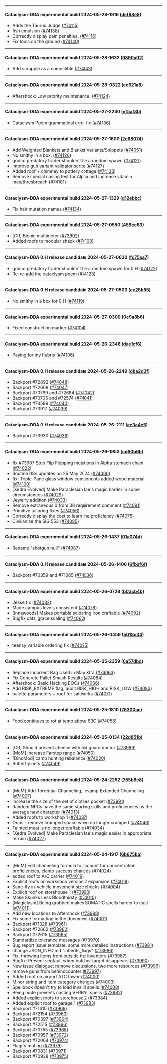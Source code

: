 
---

#### Cataclysm-DDA experimental build 2024-05-28-1916 ([def88e8](https://github.com/CleverRaven/Cataclysm-DDA/releases/tag/cdda-experimental-2024-05-28-1916))

* Adds the Taurus Judge ([#74115](https://github.com/CleverRaven/Cataclysm-DDA/pull/74115))
* fish emulsion ([#74138](https://github.com/CleverRaven/Cataclysm-DDA/pull/74138))
* Correctly display pain penalties. ([#74116](https://github.com/CleverRaven/Cataclysm-DDA/pull/74116))
* Fix tools on the ground ([#74140](https://github.com/CleverRaven/Cataclysm-DDA/pull/74140))

---

#### Cataclysm-DDA experimental build 2024-05-28-1632 ([9890a02](https://github.com/CleverRaven/Cataclysm-DDA/releases/tag/cdda-experimental-2024-05-28-1632))

* Add scrapple as a comestible ([#74143](https://github.com/CleverRaven/Cataclysm-DDA/pull/74143))

---

#### Cataclysm-DDA experimental build 2024-05-28-0322 ([ec621a8](https://github.com/CleverRaven/Cataclysm-DDA/releases/tag/cdda-experimental-2024-05-28-0322))

* Aftershock: Low priority maintenance. ([#74124](https://github.com/CleverRaven/Cataclysm-DDA/pull/74124))

---

#### Cataclysm-DDA experimental build 2024-05-27-2230 ([ef5af3b](https://github.com/CleverRaven/Cataclysm-DDA/releases/tag/cdda-experimental-2024-05-27-2230))

* Cataclysm Poem grammatical error fix ([#74136](https://github.com/CleverRaven/Cataclysm-DDA/pull/74136))

---

#### Cataclysm-DDA experimental build 2024-05-27-1600 ([2c68074](https://github.com/CleverRaven/Cataclysm-DDA/releases/tag/cdda-experimental-2024-05-27-1600))

* Add Weighted Blankets and Blanket Variants/Snippets ([#74051](https://github.com/CleverRaven/Cataclysm-DDA/pull/74051))
* No smithy in a box. ([#74120](https://github.com/CleverRaven/Cataclysm-DDA/pull/74120))
* godco predatory trader shouldn't be a random spawn ([#74121](https://github.com/CleverRaven/Cataclysm-DDA/pull/74121))
* Improve gun variant validator script ([#74127](https://github.com/CleverRaven/Cataclysm-DDA/pull/74127))
* Added roof + chimney to pottery cottage ([#74133](https://github.com/CleverRaven/Cataclysm-DDA/pull/74133))
* Remove special casing test for Alpha and increase vitamin max/thresbreach ([#74101](https://github.com/CleverRaven/Cataclysm-DDA/pull/74101))

---

#### Cataclysm-DDA experimental build 2024-05-27-1329 ([d12ebbc](https://github.com/CleverRaven/Cataclysm-DDA/releases/tag/cdda-experimental-2024-05-27-1329))

* Fix hair mutation names ([#74134](https://github.com/CleverRaven/Cataclysm-DDA/pull/74134))

---

#### Cataclysm-DDA experimental build 2024-05-27-0550 ([459ec63](https://github.com/CleverRaven/Cataclysm-DDA/releases/tag/cdda-experimental-2024-05-27-0550))

* [CR] Bionic multimeter ([#73992](https://github.com/CleverRaven/Cataclysm-DDA/pull/73992))
* Added roofs to modular shack ([#74108](https://github.com/CleverRaven/Cataclysm-DDA/pull/74108))

---

#### Cataclysm-DDA 0.H release candidate 2024-05-27-0630 ([fc75aa7](https://github.com/CleverRaven/Cataclysm-DDA/releases/tag/cdda-0.H-2024-05-27-0630))

* godco predatory trader shouldn't be a random spawn for 0.H ([#74122](https://github.com/CleverRaven/Cataclysm-DDA/pull/74122))
* Re-re-add the cataclysm poem ([#74123](https://github.com/CleverRaven/Cataclysm-DDA/pull/74123))

---

#### Cataclysm-DDA 0.H release candidate 2024-05-27-0500 ([ee25b55](https://github.com/CleverRaven/Cataclysm-DDA/releases/tag/cdda-0.H-2024-05-27-0500))

* No smithy in a box for 0.H ([#74119](https://github.com/CleverRaven/Cataclysm-DDA/pull/74119))

---

#### Cataclysm-DDA experimental build 2024-05-27-0300 ([0e9a8b6](https://github.com/CleverRaven/Cataclysm-DDA/releases/tag/cdda-experimental-2024-05-27-0300))

* Fixed construction marker ([#74104](https://github.com/CleverRaven/Cataclysm-DDA/pull/74104))

---

#### Cataclysm-DDA experimental build 2024-05-26-2348 ([dae1cf6](https://github.com/CleverRaven/Cataclysm-DDA/releases/tag/cdda-experimental-2024-05-26-2348))

* Paying for my hubris ([#74106](https://github.com/CleverRaven/Cataclysm-DDA/pull/74106))

---

#### Cataclysm-DDA 0.H release candidate 2024-05-26-2249 ([dba2d3f](https://github.com/CleverRaven/Cataclysm-DDA/releases/tag/cdda-0.H-2024-05-26-2249))

* Backport #72892 ([#74048](https://github.com/CleverRaven/Cataclysm-DDA/pull/74048))
* Backport #72608 ([#74047](https://github.com/CleverRaven/Cataclysm-DDA/pull/74047))
* Backport #70799 and #72684 ([#74042](https://github.com/CleverRaven/Cataclysm-DDA/pull/74042))
* Backport #70705 and #72574 ([#74041](https://github.com/CleverRaven/Cataclysm-DDA/pull/74041))
* Backport #73599 ([#74040](https://github.com/CleverRaven/Cataclysm-DDA/pull/74040))
* Backport #73917 ([#74039](https://github.com/CleverRaven/Cataclysm-DDA/pull/74039))

---

#### Cataclysm-DDA 0.H release candidate 2024-05-26-2111 ([ec3e4c5](https://github.com/CleverRaven/Cataclysm-DDA/releases/tag/cdda-0.H-2024-05-26-2111))

* Backport #73930 ([#74038](https://github.com/CleverRaven/Cataclysm-DDA/pull/74038))

---

#### Cataclysm-DDA experimental build 2024-05-26-1953 ([cd60b6b](https://github.com/CleverRaven/Cataclysm-DDA/releases/tag/cdda-experimental-2024-05-26-1953))

* fix #73907   Stop Flip Flopping mutations in Alpha stomach chain ([#74022](https://github.com/CleverRaven/Cataclysm-DDA/pull/74022))
* Routine i18n updates on 25 May 2024 ([#74060](https://github.com/CleverRaven/Cataclysm-DDA/pull/74060))
* fix: Triple-Pane glass window components added wood material ([#74100](https://github.com/CleverRaven/Cataclysm-DDA/pull/74100))
* [Xedra Evolved] Make Paraclesian fae's magic harder in some circumstances ([#74029](https://github.com/CleverRaven/Cataclysm-DDA/pull/74029))
* Jewelry addition ([#74033](https://github.com/CleverRaven/Cataclysm-DDA/pull/74033))
* Remove extraneous 0 from 38 requirement comment ([#74091](https://github.com/CleverRaven/Cataclysm-DDA/pull/74091))
* Primitive tailoring fixes ([#74056](https://github.com/CleverRaven/Cataclysm-DDA/pull/74056))
* Correctly display the cost to learn the proficiency ([#74075](https://github.com/CleverRaven/Cataclysm-DDA/pull/74075))
* Civilianize the SIG 553 ([#74085](https://github.com/CleverRaven/Cataclysm-DDA/pull/74085))

---

#### Cataclysm-DDA experimental build 2024-05-26-1437 ([01a074d](https://github.com/CleverRaven/Cataclysm-DDA/releases/tag/cdda-experimental-2024-05-26-1437))

* Rename "shotgun hull" ([#74087](https://github.com/CleverRaven/Cataclysm-DDA/pull/74087))

---

#### Cataclysm-DDA 0.H release candidate 2024-05-26-1406 ([6fbaf6f](https://github.com/CleverRaven/Cataclysm-DDA/releases/tag/cdda-0.H-2024-05-26-1406))

* Backport #70359 and #71065 ([#74036](https://github.com/CleverRaven/Cataclysm-DDA/pull/74036))

---

#### Cataclysm-DDA experimental build 2024-05-26-0728 ([b03cb4b](https://github.com/CleverRaven/Cataclysm-DDA/releases/tag/cdda-experimental-2024-05-26-0728))

* Jesse fix ([#74082](https://github.com/CleverRaven/Cataclysm-DDA/pull/74082))
* Made campus levels consistent ([#74076](https://github.com/CleverRaven/Cataclysm-DDA/pull/74076))
* [Innawoods] Makes portable soldering iron craftable ([#74092](https://github.com/CleverRaven/Cataclysm-DDA/pull/74092))
* Bugfix cats_grace scaling ([#74062](https://github.com/CleverRaven/Cataclysm-DDA/pull/74062))

---

#### Cataclysm-DDA experimental build 2024-05-26-0459 ([5018e34](https://github.com/CleverRaven/Cataclysm-DDA/releases/tag/cdda-experimental-2024-05-26-0459))

* teensy variable ordering fix ([#74095](https://github.com/CleverRaven/Cataclysm-DDA/pull/74095))

---

#### Cataclysm-DDA experimental build 2024-05-25-2359 ([6a57dbd](https://github.com/CleverRaven/Cataclysm-DDA/releases/tag/cdda-experimental-2024-05-25-2359))

* Replace Incorrect Bag Used in Map Xtra ([#74063](https://github.com/CleverRaven/Cataclysm-DDA/pull/74063))
* Fix Concrete Pallet Smash Results ([#74064](https://github.com/CleverRaven/Cataclysm-DDA/pull/74064))
* Aftershock: Basic Hacking EOCs ([#74066](https://github.com/CleverRaven/Cataclysm-DDA/pull/74066))
* Add RISK_EXTREME flag, audit RISK_HIGH and RISK_LOW ([#74083](https://github.com/CleverRaven/Cataclysm-DDA/pull/74083))
* palette parameters + roof for saltworks ([#74071](https://github.com/CleverRaven/Cataclysm-DDA/pull/74071))

---

#### Cataclysm-DDA experimental build 2024-05-25-1810 ([76300ac](https://github.com/CleverRaven/Cataclysm-DDA/releases/tag/cdda-experimental-2024-05-25-1810))

* Food continues to rot at temp above 63C ([#74058](https://github.com/CleverRaven/Cataclysm-DDA/pull/74058))

---

#### Cataclysm-DDA experimental build 2024-05-25-0134 ([22d851b](https://github.com/CleverRaven/Cataclysm-DDA/releases/tag/cdda-experimental-2024-05-25-0134))

* [CR] Should prevent cheese with old guard doctor ([#73989](https://github.com/CleverRaven/Cataclysm-DDA/pull/73989))
* [MoM] Increase Farstep range ([#74050](https://github.com/CleverRaven/Cataclysm-DDA/pull/74050))
* [DinoMod] camp hunting rebalance ([#74020](https://github.com/CleverRaven/Cataclysm-DDA/pull/74020))
* Butterfly nets ([#74049](https://github.com/CleverRaven/Cataclysm-DDA/pull/74049))

---

#### Cataclysm-DDA experimental build 2024-05-24-2252 ([755b6c8](https://github.com/CleverRaven/Cataclysm-DDA/releases/tag/cdda-experimental-2024-05-24-2252))

* [MoM] Add Torrential Channeling, revamp Extended Channeling ([#74007](https://github.com/CleverRaven/Cataclysm-DDA/pull/74007))
* Increase the size of the set of clothes pocket ([#73991](https://github.com/CleverRaven/Cataclysm-DDA/pull/73991))
* Random NPCs have the same starting skills and proficiencies as the average new character ([#74013](https://github.com/CleverRaven/Cataclysm-DDA/pull/74013))
* Added roofs to workshop 1 ([#74037](https://github.com/CleverRaven/Cataclysm-DDA/pull/74037))
* Oops - remove cramped space when no longer cramped ([#74046](https://github.com/CleverRaven/Cataclysm-DDA/pull/74046))
* Tainted meat is no longer craftable ([#74034](https://github.com/CleverRaven/Cataclysm-DDA/pull/74034))
* [Xedra Evolved] Make Paraclesian fae's magic easier in appropriate terrain ([#74027](https://github.com/CleverRaven/Cataclysm-DDA/pull/74027))

---

#### Cataclysm-DDA experimental build 2024-05-24-1917 ([6b675ba](https://github.com/CleverRaven/Cataclysm-DDA/releases/tag/cdda-experimental-2024-05-24-1917))

* [MoM] Edit channeling formula to account for concentration proficiencies, clamp success chances ([#74024](https://github.com/CleverRaven/Cataclysm-DDA/pull/74024))
* added roof to A/C carrier ([#74019](https://github.com/CleverRaven/Cataclysm-DDA/pull/74019))
* Explicit roofs on workshop version 2 expansion ([#74018](https://github.com/CleverRaven/Cataclysm-DDA/pull/74018))
* Sane-ify in-vehicle movement size checks ([#74004](https://github.com/CleverRaven/Cataclysm-DDA/pull/74004))
* Explicit roof on storehouse 1 ([#73998](https://github.com/CleverRaven/Cataclysm-DDA/pull/73998))
* Make Skunks Less Bloodthirsty ([#74010](https://github.com/CleverRaven/Cataclysm-DDA/pull/74010))
* [Magiclysm] Being grabbed makes SOMATIC spells harder to cast ([#74011](https://github.com/CleverRaven/Cataclysm-DDA/pull/74011))
* Add new locations to Aftershock ([#73988](https://github.com/CleverRaven/Cataclysm-DDA/pull/73988))
* Fix some formatting in the document ([#74001](https://github.com/CleverRaven/Cataclysm-DDA/pull/74001))
* Backport #71328 ([#73961](https://github.com/CleverRaven/Cataclysm-DDA/pull/73961))
* Backport #72662 ([#73962](https://github.com/CleverRaven/Cataclysm-DDA/pull/73962))
* Backport #72615 ([#73965](https://github.com/CleverRaven/Cataclysm-DDA/pull/73965))
* Standardize tolerance messages ([#73970](https://github.com/CleverRaven/Cataclysm-DDA/pull/73970))
* Bug report issue template: some more detailed instructions ([#73981](https://github.com/CleverRaven/Cataclysm-DDA/pull/73981))
* change JSON_INFO.md "inherits_flags" ([#73986](https://github.com/CleverRaven/Cataclysm-DDA/pull/73986))
* Fix: throwing items from outside the inventory ([#73987](https://github.com/CleverRaven/Cataclysm-DDA/pull/73987))
* Bugfix: Prevent segfault when butcher target disappears ([#73990](https://github.com/CleverRaven/Cataclysm-DDA/pull/73990))
* New issue dialogue: remove discussions, two more resources ([#73996](https://github.com/CleverRaven/Cataclysm-DDA/pull/73996))
* remove guns from behindcounter ([#73997](https://github.com/CleverRaven/Cataclysm-DDA/pull/73997))
* Added roof on airport ATC tower ([#74000](https://github.com/CleverRaven/Cataclysm-DDA/pull/74000))
* Minor string and item category changes ([#74003](https://github.com/CleverRaven/Cataclysm-DDA/pull/74003))
* Spellbook doesn't try to load invalid spells ([#74008](https://github.com/CleverRaven/Cataclysm-DDA/pull/74008))
* Being mute prevents casting VERBAL spells ([#73982](https://github.com/CleverRaven/Cataclysm-DDA/pull/73982))
* Added explicit roofs to storehouse 2 ([#73984](https://github.com/CleverRaven/Cataclysm-DDA/pull/73984))
* Added explicit roof to garage 1 ([#73983](https://github.com/CleverRaven/Cataclysm-DDA/pull/73983))
* Backport #71410 ([#73969](https://github.com/CleverRaven/Cataclysm-DDA/pull/73969))
* Backport #72154 ([#73963](https://github.com/CleverRaven/Cataclysm-DDA/pull/73963))
* Backport #70397 ([#73964](https://github.com/CleverRaven/Cataclysm-DDA/pull/73964))
* Backport #72515 ([#73966](https://github.com/CleverRaven/Cataclysm-DDA/pull/73966))
* Backport #70755 ([#73968](https://github.com/CleverRaven/Cataclysm-DDA/pull/73968))
* Backport #70957 ([#73972](https://github.com/CleverRaven/Cataclysm-DDA/pull/73972))
* Backport #72064 ([#73974](https://github.com/CleverRaven/Cataclysm-DDA/pull/73974))
* Flagify muting ([#73979](https://github.com/CleverRaven/Cataclysm-DDA/pull/73979))
* Backport #70831 ([#73971](https://github.com/CleverRaven/Cataclysm-DDA/pull/73971))
* Backport #70938 ([#73975](https://github.com/CleverRaven/Cataclysm-DDA/pull/73975))
